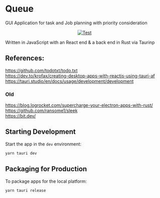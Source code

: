 # Queue
GUI Application for task and Job planning with priority consideration

<div align="center">

[![Test](https://github.com/EngineeringDeveloper/queue/actions/workflows/test.yml/badge.svg)](https://github.com/EngineeringDeveloper/queue/actions/workflows/test.yml)

</div>

Written in JavaScript with an React end & a back end in Rust via Taurinp

## References:  
https://github.com/todotxt/todo.txt  
https://dev.to/krofax/creating-desktop-apps-with-reactjs-using-tauri-af  
https://tauri.studio/en/docs/usage/development/development  
  
### Old
https://blog.logrocket.com/supercharge-your-electron-apps-with-rust/  
https://github.com/ransome1/sleek  
https://bit.dev/  


## Starting Development

Start the app in the `dev` environment:

```bash
yarn tauri dev
```

## Packaging for Production

To package apps for the local platform:

```bash
yarn tauri release
```
